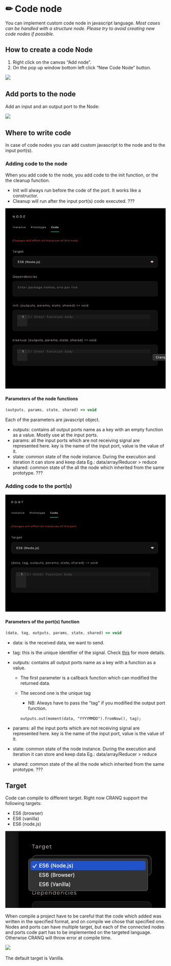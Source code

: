 # ✏ Code node

You can implement custom code node in javascript language. _Most cases can be handled with a structure node. Please try to avoid creating new code nodes if possible._  &#x20;

## How to create a code Node

1. Right click on the canvas “Add node”.
2. On the pop up window bottom left click “New Code Node” button.

![](../../.gitbook/assets/add\_code\_node.gif)

## Add ports to the node

Add an input and an output port to the Node:&#x20;

![](../../.gitbook/assets/add\_ports\_to\_node.gif)

## Where to write code&#x20;

In case of code nodes you can add custom javascript to the node and to the input port(s).&#x20;

### Adding code to the node

When you add code to the node, you add code to the init function, or the the cleanup function.&#x20;

* Init will always run before the code of the port. It works like a constructor.&#x20;
* Cleanup will run after the input port(s) code executed. ???

![](../../.gitbook/assets/image.png)&#x20;

#### Parameters of the node functions

```javascript
(outputs, params, state, shared) => void
```

Each of the parameters are javascript object.

* outputs:  contains all output ports name as a key with an empty function as a value. Mostly use at the input ports.
* params:  all the input ports which are not receiving signal are represented here. key is the name of the input port, value is the value of it.
* state: common state of the node instance. During the execution and iteration it can store and keep data    Eg.: data/array/Reducer > reduce&#x20;
* shared: common state of the all the node which inherited from the same prototype.  ???

### Adding code to the port(s)

![](<../../.gitbook/assets/image (1).png>)

#### Parameters of the port(s) function

```javascript
(data, tag, outputs, params, state, shared) => void
```

* data: is the received data, we want to send.
* tag: this is the unique identifier of the signal. Check [this](broken-reference) for more details.
*   outputs: contains all output ports name as a key with a function as a value.&#x20;

    * The first parameter is a callback function which can modified the returned data.
    *   The second one  is the unique tag

        * NB: Always have to pass the "tag" if you modified the output port function. &#x20;

        `outputs.out(moment(data, "YYYYMMDD").fromNow(), tag);`&#x20;


* params: all the input ports which are not receiving signal are represented here. key is the name of the input port, value is the value of it.
* state: common state of the node instance. During the execution and iteration it can store and keep data    Eg.: data/array/Reducer > reduce&#x20;
* shared: common state of the all the node which inherited from the same prototype.  ???



## Target

Code can compile to different target. Right now CRANQ support the following targets:&#x20;

* ES6 (browser)
* ES6 (vanilla)
* ES6 (node.js)

![](<../../.gitbook/assets/image (2).png>)&#x20;

When compile a project have to be careful that the code which added was written in the specified format, and on compile we chose that specified one. Nodes and ports can have multiple target, but each of the connected nodes and ports code part has to be implemented on the targeted language. Otherwise CRANQ will throw error at compile time.

![](../../.gitbook/assets/compile\_to\_node.gif)

The default target is Vanilla.











